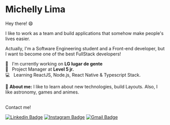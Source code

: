 # Michelly Lima
Hey there! :smile:




I like to work as a team and build applications that somehow make people's lives easier.

Actually, I'm a Software Engineering student and a Front-end developer, but I want to become one of the best FullStack developers!

:large_orange_diamond: &nbsp; I'm currently working on **LG lugar de gente**
<br/> :large_blue_diamond: &nbsp; Project Manager at **Level 5 jr.**
<br/> :computer: &nbsp; Learning ReactJS, Node.js, React Native & Typescript Stack.

🌸 **About me:** I like to learn about new technologies, build Layouts. Also, I like astronomy, games and animes.

<br/>Contact me!

[![Linkedin Badge](https://img.shields.io/badge/-Michelly%20Lima-0f4c75?style=flat-square&logo=Linkedin&logoColor=white)](https://www.linkedin.com/in/michelly-silva-lima-a94055177/)
[![Instagram Badge](https://img.shields.io/badge/-%40aiko.dev-0f4c75?style=flat-square&logo=instagram&logoColor=white)](https://www.instagram.com/aiko.dev/)
[![Gmail Badge](https://img.shields.io/badge/-girassoisazuis1%40gmail.com-0f4c75?style=flat-square&logo=Gmail&logoColor=white)](mailto:girassoisazuis1@gmail.com)
